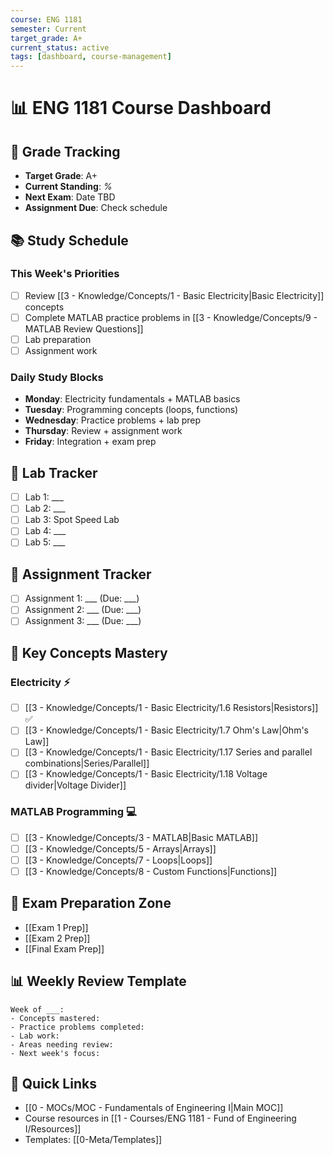 ```yaml
---
course: ENG 1181
semester: Current
target_grade: A+
current_status: active
tags: [dashboard, course-management]
---
```


# 📊 ENG 1181 Course Dashboard

## 🎯 Grade Tracking
- **Target Grade**: A+
- **Current Standing**: _%_
- **Next Exam**: Date TBD
- **Assignment Due**: Check schedule

## 📚 Study Schedule

### This Week's Priorities
- [ ] Review [[3 - Knowledge/Concepts/1 - Basic Electricity|Basic Electricity]] concepts
- [ ] Complete MATLAB practice problems in [[3 - Knowledge/Concepts/9 - MATLAB Review Questions]]
- [ ] Lab preparation
- [ ] Assignment work

### Daily Study Blocks
- **Monday**: Electricity fundamentals + MATLAB basics
- **Tuesday**: Programming concepts (loops, functions)
- **Wednesday**: Practice problems + lab prep
- **Thursday**: Review + assignment work
- **Friday**: Integration + exam prep

## 🧪 Lab Tracker
- [ ] Lab 1: ___
- [ ] Lab 2: ___
- [ ] Lab 3: Spot Speed Lab
- [ ] Lab 4: ___
- [ ] Lab 5: ___

## 📝 Assignment Tracker
- [ ] Assignment 1: ___ (Due: ___)
- [ ] Assignment 2: ___ (Due: ___)
- [ ] Assignment 3: ___ (Due: ___)

## 📖 Key Concepts Mastery
### Electricity ⚡
- [ ] [[3 - Knowledge/Concepts/1 - Basic Electricity/1.6 Resistors|Resistors]] ✅
- [ ] [[3 - Knowledge/Concepts/1 - Basic Electricity/1.7 Ohm's Law|Ohm's Law]]
- [ ] [[3 - Knowledge/Concepts/1 - Basic Electricity/1.17 Series and parallel combinations|Series/Parallel]]
- [ ] [[3 - Knowledge/Concepts/1 - Basic Electricity/1.18 Voltage divider|Voltage Divider]]

### MATLAB Programming 💻
- [ ] [[3 - Knowledge/Concepts/3 - MATLAB|Basic MATLAB]]
- [ ] [[3 - Knowledge/Concepts/5 - Arrays|Arrays]]
- [ ] [[3 - Knowledge/Concepts/7 - Loops|Loops]]
- [ ] [[3 - Knowledge/Concepts/8 - Custom Functions|Functions]]

## 🎯 Exam Preparation Zone
- [[Exam 1 Prep]]
- [[Exam 2 Prep]]
- [[Final Exam Prep]]

## 📊 Weekly Review Template
```
Week of ___:
- Concepts mastered:
- Practice problems completed:
- Lab work:
- Areas needing review:
- Next week's focus:
```

## 🔗 Quick Links
- [[0 - MOCs/MOC - Fundamentals of Engineering I|Main MOC]]
- Course resources in [[1 - Courses/ENG 1181 - Fund of Engineering I/Resources]]
- Templates: [[0-Meta/Templates]]